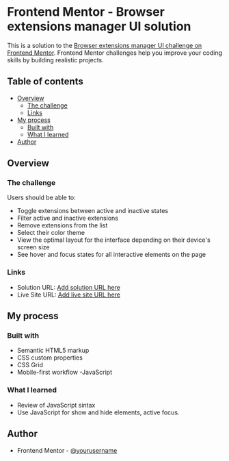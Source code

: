 # Frontend Mentor - Browser extensions manager UI solution

This is a solution to the [Browser extensions manager UI challenge on Frontend Mentor](https://www.frontendmentor.io/challenges/browser-extension-manager-ui-yNZnOfsMAp). Frontend Mentor challenges help you improve your coding skills by building realistic projects. 

## Table of contents

- [Overview](#overview)
  - [The challenge](#the-challenge)
  - [Links](#links)
- [My process](#my-process)
  - [Built with](#built-with)
  - [What I learned](#what-i-learned)
- [Author](#author)

## Overview

### The challenge

Users should be able to:

- Toggle extensions between active and inactive states
- Filter active and inactive extensions
- Remove extensions from the list
- Select their color theme
- View the optimal layout for the interface depending on their device's screen size
- See hover and focus states for all interactive elements on the page

### Links

- Solution URL: [Add solution URL here](https://github.com/DynamesLuis/Browser-Extension-Manager-FM)
- Live Site URL: [Add live site URL here]([https://your-live-site-url.com](https://dynamesluis.github.io/Browser-Extension-Manager-FM/))

## My process

### Built with

- Semantic HTML5 markup
- CSS custom properties
- CSS Grid
- Mobile-first workflow
-JavaScript

### What I learned

- Review of JavaScript sintax
- Use JavaScript for show and hide elements, active focus.

## Author

- Frontend Mentor - [@yourusername](https://www.frontendmentor.io/profile/DynamesLuis)
